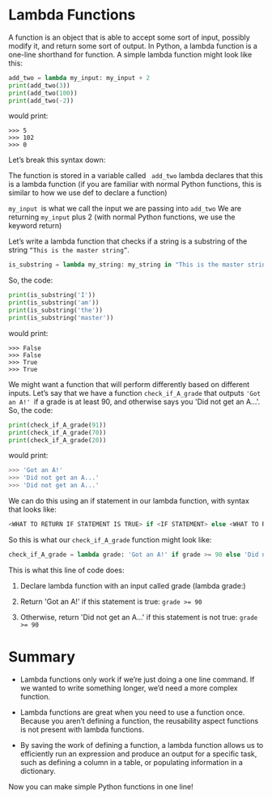 # Lambda Functions


A function is an object that is able to accept some sort of input, possibly modify it, and return some sort of output. In Python, a lambda function is a one-line shorthand for function. A simple lambda function might look like this:

```python
add_two = lambda my_input: my_input + 2
print(add_two(3))
print(add_two(100))
print(add_two(-2))
```

would print:
```
>>> 5
>>> 102
>>> 0
```
Let’s break this syntax down:

The function is stored in a variable called ``` add_two```
lambda declares that this is a lambda function (if you are familiar with normal Python functions, this is similar to how we use def to declare a function)

```my_input ```is what we call the input we are passing into ```add_two```
We are returning ```my_input``` plus 2 (with normal Python functions, we use the keyword return)

Let’s write a lambda function that checks if a string is a substring of the string ```“This is the master string”```.
```python
is_substring = lambda my_string: my_string in "This is the master string"
```
So, the code:
```python
print(is_substring('I'))
print(is_substring('am'))
print(is_substring('the'))
print(is_substring('master'))
```
would print:
```
>>> False
>>> False
>>> True
>>> True

```

We might want a function that will perform differently based on different inputs. Let’s say that we have a function ```check_if_A_grade``` that outputs ```'Got an A!' ```if a grade is at least 90, and otherwise says you 'Did not get an A…'. So, the code:
```python
print(check_if_A_grade(91))
print(check_if_A_grade(70))
print(check_if_A_grade(20))
```
would print:
```python
>>> 'Got an A!'
>>> 'Did not get an A...'
>>> 'Did not get an A...'
```


We can do this using an if statement in our lambda function, with syntax that looks like:
```python
<WHAT TO RETURN IF STATEMENT IS TRUE> if <IF STATEMENT> else <WHAT TO RETURN IF STATEMENT IS FALSE>
```
So this is what our ```check_if_A_grade``` function might look like:
```python
check_if_A_grade = lambda grade: 'Got an A!' if grade >= 90 else 'Did not get an A...'
```


This is what this line of code does:

1. Declare lambda function with an input called grade (lambda grade:)

2. Return 'Got an A!' if this statement is true:
```grade >= 90```

3. Otherwise, return 'Did not get an A...' if this statement is not true:
```grade >= 90```

# Summary
* Lambda functions only work if we’re just doing a one line command. If we wanted to write something longer, we’d need a more complex function. 

* Lambda functions are great when you need to use a function once. Because you aren’t defining a function, the reusability aspect functions is not present with lambda functions. 

* By saving the work of defining a function, a lambda function allows us to efficiently run an expression and produce an output for a specific task, such as defining a column in a table, or populating information in a dictionary.


Now you can make simple Python functions in one line!
